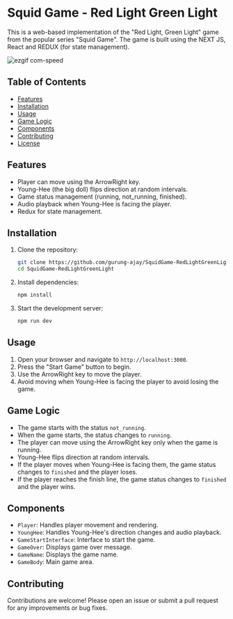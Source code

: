 # Squid Game - Red Light Green Light

This is a web-based implementation of the "Red Light, Green Light" game from the popular series "Squid Game". The game is built using the NEXT JS, React and REDUX (for state management).

![ezgif com-speed](https://github.com/user-attachments/assets/90c1bd61-a185-491b-b5f9-e2319edff748)

## Table of Contents

- [Features](#features)
- [Installation](#installation)
- [Usage](#usage)
- [Game Logic](#game-logic)
- [Components](#components)
- [Contributing](#contributing)
- [License](#license)

## Features

- Player can move using the ArrowRight key.
- Young-Hee (the big doll) flips direction at random intervals.
- Game status management (running, not_running, finished).
- Audio playback when Young-Hee is facing the player.
- Redux for state management.

## Installation

1. Clone the repository:
    ```bash
    git clone https://github.com/gurung-ajay/SquidGame-RedLightGreenLight.git
    cd SquidGame-RedLightGreenLight
    ```

2. Install dependencies:
    ```bash
    npm install
    ```

3. Start the development server:
    ```bash
    npm run dev
    ```

## Usage

1. Open your browser and navigate to `http://localhost:3000`.
2. Press the "Start Game" button to begin.
3. Use the ArrowRight key to move the player.
4. Avoid moving when Young-Hee is facing the player to avoid losing the game.

## Game Logic

- The game starts with the status `not_running`.
- When the game starts, the status changes to `running`.
- The player can move using the ArrowRight key only when the game is running.
- Young-Hee flips direction at random intervals.
- If the player moves when Young-Hee is facing them, the game status changes to `finished` and the player loses.
- If the player reaches the finish line, the game status changes to `finished` and the player wins.

## Components

- `Player`: Handles player movement and rendering.
- `YoungHee`: Handles Young-Hee's direction changes and audio playback.
- `GameStartInterface`: Interface to start the game.
- `GameOver`: Displays game over message.
- `GameName`: Displays the game name.
- `GameBody`: Main game area.

## Contributing

Contributions are welcome! Please open an issue or submit a pull request for any improvements or bug fixes.
